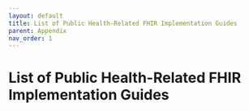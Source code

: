 ```yaml
---
layout: default
title: List of Public Health-Related FHIR Implementation Guides
parent: Appendix
nav_order: 1
---
```


# List of Public Health-Related FHIR Implementation Guides
